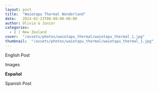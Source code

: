 ```yaml
---
layout: post
title:  "Waiotapu Thermal Wonderland"
date:   2024-02-23T00:00:00-00:00
author: Olivia & Junior
categories:
  - 2 | New Zealand
cover:  "/assets/photos/waiotapu_thermal/waiotapu_thermal_1.jpg"
thumbnail:  "/assets/photos/waiotapu_thermal/waiotapu_thermal_1.jpg"
---
```


English Post

Images

__Español__

Spanish Post
